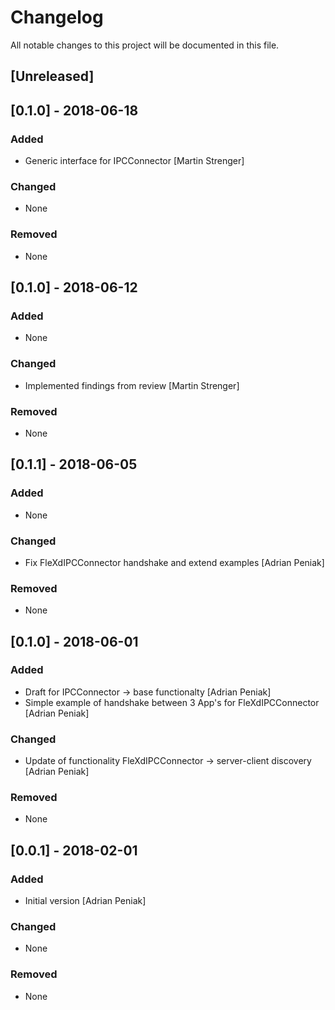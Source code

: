 # Changelog
All notable changes to this project will be documented in this file.

## [Unreleased]
## [0.1.0] - 2018-06-18
### Added
- Generic interface for IPCConnector [Martin Strenger]

### Changed
- None

### Removed
- None

## [0.1.0] - 2018-06-12
### Added
- None

### Changed
- Implemented findings from review [Martin Strenger]

### Removed
- None

## [0.1.1] - 2018-06-05
### Added
- None

### Changed
- Fix FleXdIPCConnector handshake and extend examples [Adrian Peniak]

### Removed
- None

## [0.1.0] - 2018-06-01
### Added
- Draft for IPCConnector -> base functionalty [Adrian Peniak]
- Simple example of handshake between 3 App's for FleXdIPCConnector [Adrian Peniak]

### Changed
- Update of functionality FleXdIPCConnector -> server-client discovery [Adrian Peniak]

### Removed
- None

## [0.0.1] - 2018-02-01
### Added
- Initial version [Adrian Peniak]

### Changed
- None

### Removed
- None
